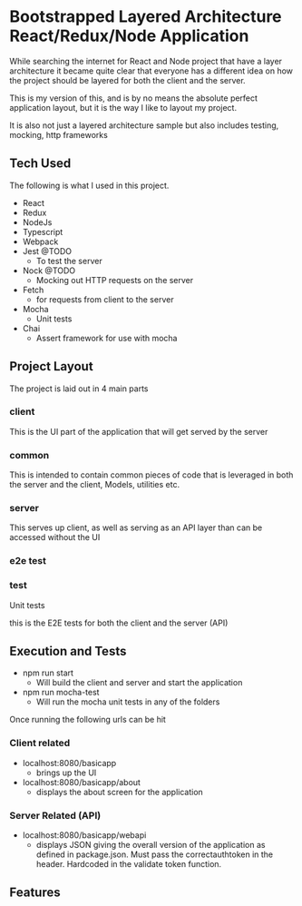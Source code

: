 # Bootstrapped Layered Architecture React/Redux/Node Application

While searching the internet for React and Node project that have a layer architecture
it became quite clear that everyone has a different idea on how the project should be layered
for both the client and the server.

This is my version of this, and is by no means the absolute perfect application layout, but it is
the way I like to layout my project.

It is also not just a layered architecture sample but also includes testing, mocking, http frameworks

## Tech Used

The following is what I used in this project.

-   React
-   Redux
-   NodeJs
-   Typescript
-   Webpack
-   Jest @TODO
    -   To test the server
-   Nock @TODO
    -   Mocking out HTTP requests on the server
-   Fetch
    -   for requests from client to the server
-   Mocha
    -   Unit tests
-   Chai
    -   Assert framework for use with mocha

## Project Layout

The project is laid out in 4 main parts

### client

This is the UI part of the application that will get served by the server

### common

This is intended to contain common pieces of code that is leveraged in both
the server and the client, Models, utilities etc.

### server

This serves up client, as well as serving as an API layer than can be accessed without the UI

### e2e test

### test

Unit tests

this is the E2E tests for both the client and the server (API)


## Execution and Tests

-   npm run start
    -   Will build the client and server and start the application
-   npm run mocha-test
    -   Will run the mocha unit tests in any of the folders

Once running the following urls can be hit

### Client related

-   localhost:8080/basicapp
    -   brings up the UI
-   localhost:8080/basicapp/about
    -   displays the about screen for the application

### Server Related (API)

-   localhost:8080/basicapp/webapi
    -   displays JSON giving the overall version of the application as defined in package.json. Must pass
        the correctauthtoken in the header. Hardcoded in the validate token function.

## Features
